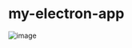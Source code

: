 # my-electron-app

![image](https://github.com/germanfica/my-electron-app-vanilla/assets/15948693/5599889b-b9f1-4c99-98a7-e486c5a00f9c)
